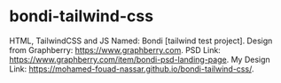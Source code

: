 # bondi-tailwind-css
HTML, TailwindCSS and JS Named: Bondi [tailwind test project]. Design from Graphberry: https://www.graphberry.com. PSD Link: https://www.graphberry.com/item/bondi-psd-landing-page. My Design Link: https://mohamed-fouad-nassar.github.io/bondi-tailwind-css/.
